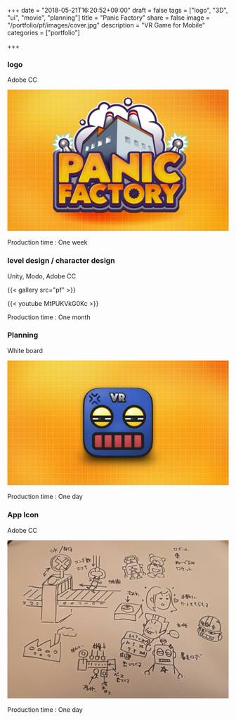 +++
date = "2018-05-21T16:20:52+09:00"
draft = false
tags = ["logo", "3D", "ui", "movie", "planning"]
title = "Panic Factory"
share = false
image = "/portfolio/pf/images/cover.jpg"
description = "VR Game for Mobile"
categories = ["portfolio"]

+++

### logo

Adobe CC

![](images/cover.jpg)

Production time : One week

### level design / character design

Unity, Modo, Adobe CC

{{< gallery src="pf" >}}

{{< youtube MtPUKVkG0Kc >}}

Production time : One month

### Planning

White board

![](images/pf_00.jpg)

Production time : One day

### App Icon

Adobe CC

![](images/pf_01.jpg)

Production time : One day
